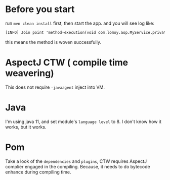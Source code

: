 # Before you start
run `mvn clean install` first, then start the app.
and you will see log like:
```dtd
[INFO] Join point 'method-execution(void com.lomoy.aop.MyService.privateMethodB())' in Type 'com.lomoy.aop.MyService' (MyService.java:30) advised by before advice from 'com.lomoy.aop.MyLogAspect' (MyLogAspect.java:18)
```
this means the method is woven successfully.

# AspectJ CTW ( compile time weavering)
This does not require `-javaagent` inject into VM.



# Java
I'm using java 11, and set module's `language level` to 8.
I don't know how it works, but it works.

# Pom
Take a look of the `dependencies` and `plugins`, CTW requires AspectJ complier engaged in the compiling.
Because, it needs to do bytecode enhance during compiling time.